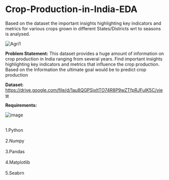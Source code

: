 # Crop-Production-in-India-EDA
Based on the dataset the important insights highlighting key indicators and metrics for various crops grown in different States/Districts wrt to seasons is analysed.


![Agri1](https://user-images.githubusercontent.com/101198326/220033446-2f0bea1b-b57f-4c28-a459-25710160f84f.jpg)




<b>Problem Statement:</b>
This dataset provides a huge amount of information on crop production in India ranging from several years.
Find important insights highlighting key indicators and metrics that influence the crop production.
Based on the Information the ultimate goal would be to predict crop production

<b>Dataset:</b>
https://drive.google.com/file/d/1au8QGPSjxltTO74R8P9wZTfpRJFuIK5C/view

<b>Requirements:</b>

![image](https://user-images.githubusercontent.com/101198326/220034212-a390685e-662d-481d-94ad-2e93334fb655.png)


<br>1.Python</br>
<br>2.Numpy</br>
<br>3.Pandas</br>
<br>4.Matplotlib</br>
<br>5.Seabrn</br>
